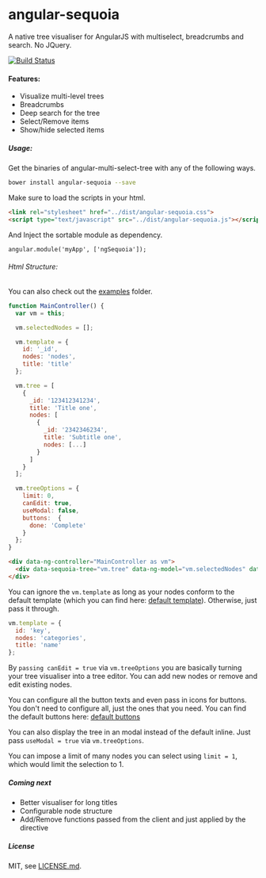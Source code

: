 angular-sequoia
=============================

A native tree visualiser for AngularJS with multiselect, breadcrumbs and search. No JQuery.

[![Build Status](https://travis-ci.org/tricinel/angular-sequoia.svg)](https://travis-ci.org/tricinel/angular-sequoia)

#### Features:

* Visualize multi-level trees
* Breadcrumbs
* Deep search for the tree
* Select/Remove items
* Show/hide selected items

##### Usage:

Get the binaries of angular-multi-select-tree with any of the following ways.

```sh
bower install angular-sequoia --save
```

Make sure to load the scripts in your html.
```html
<link rel="stylesheet" href="../dist/angular-sequoia.css">
<script type="text/javascript" src="../dist/angular-sequoia.js"></script>
```

And Inject the sortable module as dependency.

```
angular.module('myApp', ['ngSequoia']);
```

###### Html Structure:
You can also check out the [examples](./examples) folder.

```javascript
function MainController() {
  var vm = this;

  vm.selectedNodes = [];

  vm.template = {
    id: '_id',
    nodes: 'nodes',
    title: 'title'
  };

  vm.tree = [
    {
      _id: '123412341234',
      title: 'Title one',
      nodes: [
        {
          _id: '2342346234',
          title: 'Subtitle one',
          nodes: [...]
        }
      ]
    }
  ];

  vm.treeOptions = {
    limit: 0,
    canEdit: true,
    useModal: false,
    buttons:  {
      done: 'Complete'
    }
  };
}
```

```html
<div data-ng-controller="MainController as vm">
  <div data-sequoia-tree="vm.tree" data-ng-model="vm.selectedNodes" data-node-template="vm.template" data-options="vm.treeOptions"></div>
</div>
```

You can ignore the `vm.template` as long as your nodes conform to the default template (which you can find here: [default template](./src/sequoia.constants.js)). Otherwise, just pass it through.

```javascript
vm.template = {
  id: 'key',
  nodes: 'categories',
  title: 'name'
};
```

By `passing canEdit = true` via `vm.treeOptions` you are basically turning your tree visualiser into a tree editor. You can add new nodes or remove and edit existing nodes.

You can configure all the button texts and even pass in icons for buttons. You don't need to configure all, just the ones that you need. You can find the default buttons here: [default buttons](./src/sequoia.constants.js)

You can also display the tree in an modal instead of the default inline. Just pass `useModal = true` via `vm.treeOptions`.

You can impose a limit of many nodes you can select using `limit = 1`, which would limit the selection to 1.

##### Coming next

* Better visualiser for long titles
* Configurable node structure
* Add/Remove functions passed from the client and just applied by the directive

##### License

MIT, see [LICENSE.md](./LICENSE.md).
